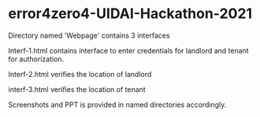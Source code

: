 # error4zero4-UIDAI-Hackathon-2021


Directory named 'Webpage' contains 3 interfaces

Interf-1.html contains interface to enter credentials for landlord and tenant for authorization.

Interf-2.html verifies the location of landlord

interf-3.html verifies the location of tenant

Screenshots and PPT is provided in named directories accordingly.